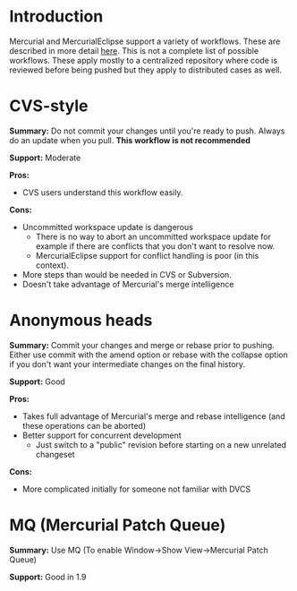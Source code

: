 # Introduction #

Mercurial and MercurialEclipse support a variety of workflows. These are described in more detail [here](http://mercurial.selenic.com/wiki/WorkingPractices). This is not a complete list of possible workflows. These apply mostly to a centralized repository where code is reviewed before being pushed but they apply to distributed cases as well.

# CVS-style #

**Summary:** Do not commit your changes until you're ready to push. Always do an update when you pull. **This workflow is not recommended**

**Support:** Moderate

**Pros:**
  * CVS users understand this workflow easily.

**Cons:**
  * Uncommitted workspace update is dangerous
    * There is no way to abort an uncommitted workspace update for example if there are conflicts that you don't want to resolve now.
    * MercurialEclipse support for conflict handling is poor (in this context).
  * More steps than would be needed in CVS or Subversion.
  * Doesn't take advantage of Mercurial's merge intelligence


# Anonymous heads #
**Summary:** Commit your changes and merge or rebase prior to pushing.  Either use commit with the amend option or rebase with the collapse option if you don't want your intermediate changes on the final history.

**Support:** Good

**Pros:**
  * Takes full advantage of Mercurial's merge and rebase intelligence (and these operations can be aborted)
  * Better support for concurrent development
    * Just switch to a "public" revision before starting on a new unrelated changeset

**Cons:**
  * More complicated initially for someone not familiar with DVCS


# MQ (Mercurial Patch Queue) #
**Summary:** Use MQ (To enable Window->Show View->Mercurial Patch Queue)

**Support:** Good in 1.9
